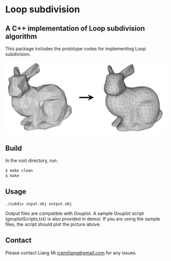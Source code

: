 # Loop subdivision
## A C++ implementation of Loop subdivision algorithm 

This package includes the prototype codes for implementing Loop subdivision.

![alt text](data/bunny.jpg?raw=true "Loop subdivision")

## Build

In the root directory, run:
```
$ make clean
$ make
```

## Usage
```
./subdiv input.obj output.obj
```
Output files are compatible with Gnuplot. A sample Gnuplot script (gnuplotScripts.txt) is also provided in demo/. If you are using the sample files, the script should plot the picture above.

## Contact
Please contact Liang Mi icemiliang@gmail.com for any issues. 
